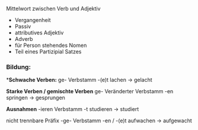 Mittelwort zwischen Verb und Adjektiv
- Vergangenheit
- Passiv
- attributives Adjektiv
- Adverb
- für Person stehendes Nomen
- Teil eines Partizipial Satzes

### Bildung:

***Schwache Verben:**
ge- Verbstamm -(e)t
lachen -> gelacht

**Starke Verben / gemischte Verben**
ge- Veränderter Verbstamm -en
springen -> gesprungen

**Ausnahmen**
-ieren
Verbstamm -t
studieren -> studiert

nicht trennbare
Präfix -ge- Verbstamm -en / -(e)t
aufwachen -> aufgewacht

